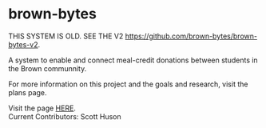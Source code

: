 # brown-bytes
THIS SYSTEM IS OLD. SEE THE V2 https://github.com/brown-bytes/brown-bytes-v2.

A system to enable and connect meal-credit donations between students in the Brown communnity.

For more information on this project and the goals and research, visit the plans page. 

Visit the page <a href="http://www.brownbytes.org" target="_blank">HERE</a>.<br/>
Current Contributors: 
Scott Huson

